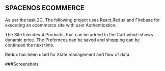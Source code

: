 ## SPACENOS ECOMMERCE

As per the task 2C. The following project uses React,Redux and Firebase for executing an ecommerce site with user Authentication. 

The Site Inlcudes 4 Products, that can be added to the Cart which shows dynamic price. The Prefernces can be saved and shopping can be continued the next time.

Redux has been used for State management and flow of data.

###Screenshots

